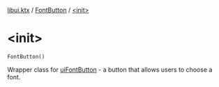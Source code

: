 [libui.ktx](../index.md) / [FontButton](index.md) / [&lt;init&gt;](./-init-.md)

# &lt;init&gt;

`FontButton()`

Wrapper class for [uiFontButton](../../libui/ui-font-button.md) - a button that allows users to choose a font.

